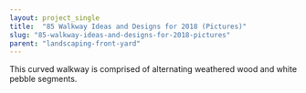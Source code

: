 ```yaml
---
layout: project_single
title:  "85 Walkway Ideas and Designs for 2018 (Pictures)"
slug: "85-walkway-ideas-and-designs-for-2018-pictures"
parent: "landscaping-front-yard"
---
```

This curved walkway is comprised of alternating weathered wood and white pebble segments.